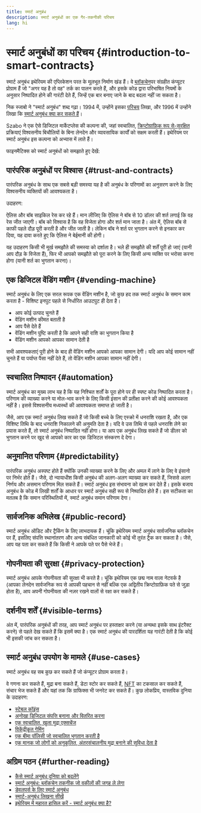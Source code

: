 ```yaml
---
title: स्मार्ट अनुबंध
description: स्मार्ट अनुबंधों का एक गैर-तकनीकी परिचय
lang: hi
---
```


# स्मार्ट अनुबंधों का परिचय {#introduction-to-smart-contracts}

स्मार्ट अनुबंध इथेरियम की एप्लिकेशन परत के मूलभूत निर्माण खंड हैं। वे [ब्लॉकचेन](/glossary/#blockchain)पर संग्रहीत कंप्यूटर प्रोग्राम हैं जो "अगर यह है तो वह" तर्क का पालन करते हैं, और इसके कोड द्वारा परिभाषित नियमों के अनुसार निष्पादित होने की गारंटी देते हैं, जिन्हें एक बार बनाए जाने के बाद बदला नहीं जा सकता है।

निक स्जाबो ने "स्मार्ट अनुबंध" शब्द गढ़ा। 1994 में, उन्होंने इसका [परिचय](https://www.fon.hum.uva.nl/rob/Courses/InformationInSpeech/CDROM/Literature/LOTwinterschool2006/szabo.best.vwh.net/smart.contracts.html) लिखा, और 1996 में उन्होंने लिखा कि [स्मार्ट अनुबंध क्या कर सकते हैं](https://www.fon.hum.uva.nl/rob/Courses/InformationInSpeech/CDROM/Literature/LOTwinterschool2006/szabo.best.vwh.net/smart_contracts_2.html)।

Szabo ने एक ऐसे डिजिटल मार्केटप्लेस की कल्पना की, जहां स्वचालित, [क्रिप्टोग्राफ़िक रूप से-सुरक्षित](/glossary/#cryptography) प्रक्रियाएं विश्वसनीय बिचौलियों के बिना लेनदेन और व्यावसायिक कार्यों को सक्षम करती हैं। इथेरियम पर स्मार्ट अनुबंध इस कल्पना को अभ्यास में लाते हैं।

फाइनमैटिक्स को स्मार्ट अनुबंधों को समझाते हुए देखें:

<YouTube id="pWGLtjG-F5c" />

## पारंपरिक अनुबंधों पर विश्वास {#trust-and-contracts}

पारंपरिक अनुबंध के साथ एक सबसे बड़ी समस्या यह है की अनुबंध के परिणामों का अनुसरण करने के लिए विश्वसनीय व्यक्तियों की आवश्यकता है।

उदाहरण:

ऐलिस और बॉब साइकिल रेस कर रहे हैं। मान लीजिए कि ऐलिस ने बॉब से 10 डॉलर की शर्त लगाई कि वह रेस जीत जाएगी। बॉब को विश्वास है कि वह विजेता होगा और शर्त मान जाता है। अंत में, ऐलिस बॉब से काफी पहले दौड़ पूरी करती है और जीत जाती है। लेकिन बॉब ने शर्त पर भुगतान करने से इनकार कर दिया, यह दावा करते हुए कि ऐलिस ने बेईमानी की होगी।

यह उदाहरण किसी भी मूर्ख समझौते की समस्या को दर्शाता है। भले ही समझौते की शर्तें पूरी हो जाएं (यानी आप दौड़ के विजेता हैं), फिर भी आपको समझौते को पूरा करने के लिए किसी अन्य व्यक्ति पर भरोसा करना होगा (यानी शर्त का भुगतान करना)।

## एक डिजिटल वेंडिंग मशीन {#vending-machine}

स्मार्ट अनुबंध के लिए एक सरल रूपक एक वेंडिंग मशीन है, जो कुछ हद तक स्मार्ट अनुबंध के समान काम करता है - विशिष्ट इनपुट पहले से निर्धारित आउटपुट ही देता है।

- आप कोई उत्पाद चुनते हैं
- वेंडिंग मशीन कीमत बताती है
- आप पैसे देते हैं
- वेंडिंग मशीन पुष्टि करती है कि आपने सही राशि का भुगतान किया है
- वेंडिंग मशीन आपको आपका सामान देती है

सभी आवश्यकताएं पूरी होने के बाद ही वेंडिंग मशीन आपको आपका सामान देगी। यदि आप कोई सामान नहीं चुनते हैं या पर्याप्त पैसा नहीं देते हैं, तो वेंडिंग मशीन आपका सामान नहीं देगी।

## स्वचालित निष्पादन {#automation}

स्मार्ट अनुबंध का मुख्य लाभ यह है कि यह निश्चित शर्तों के पूरा होने पर ही स्पष्ट कोड निष्पादित करता है। परिणाम की व्याख्या करने या मोल-भाव करने के लिए किसी इंसान की प्रतीक्षा करने की कोई आवश्यकता नहीं है। इससे विश्वसनीय मध्यस्थों की आवश्यकता समाप्त हो जाती है।

जैसे, आप एक स्मार्ट अनुबंध लिख सकते हैं जो किसी बच्चे के लिए एस्क्रो में धनराशि रखता है, और एक विशिष्ट तिथि के बाद धनराशि निकालने की अनुमति देता है। यदि वे उस तिथि से पहले धनराशि लेने का प्रयास करते हैं, तो स्मार्ट अनुबंध निष्पादित नहीं होगा। या आप एक अनुबंध लिख सकते हैं जो डीलर को भुगतान करने पर खुद से आपको कार का एक डिजिटल संस्करण दे देगा।

## अनुमानित परिणाम {#predictability}

पारंपरिक अनुबंध अस्पष्ट होते हैं क्योंकि उनकी व्याख्या करने के लिए और अमल में लाने के लिए वे इंसानो पर निर्भर होते हैं। जैसे, दो न्यायाधीश किसी अनुबंध की अलग-अलग व्याख्या कर सकते हैं, जिससे अलग निर्णय और असमान परिणाम मिल सकते हैं। स्मार्ट अनुबंध इस संभावना को खत्म कर देते हैं। इसके बजाय अनुबंध के कोड में लिखी शर्तों के आधार पर स्मार्ट अनुबंध सही रूप से निष्पादित होते हैं। इस सटीकता का मतलब है कि समान परिस्थितियों में, स्मार्ट अनुबंध समान परिणाम देगा।

## सार्वजनिक अभिलेख {#public-record}

स्मार्ट अनुबंध ऑडिट और ट्रैकिंग के लिए लाभदायक हैं। चूंकि इथेरियम स्मार्ट अनुबंध सार्वजनिक ब्लॉकचेन पर हैं, इसलिए संपत्ति स्थानांतरण और अन्य संबंधित जानकारी को कोई भी तुरंत ट्रैक कर सकता है। जैसे, आप यह पता कर सकते हैं कि किसी ने आपके पते पर पैसे भेजे हैं।

## गोपनीयता की सुरक्षा {#privacy-protection}

स्मार्ट अनुबंध आपके गोपनीयता की सुरक्षा भी करते है। चूंकि इथेरियम एक छद्म नाम वाला नेटवर्क है (आपका लेनदेन सार्वजनिक रूप से आपकी पहचान से नहीं बल्कि एक अद्वितीय क्रिप्टोग्राफ़िक पते से जुड़ा होता है), आप अपनी गोपनीयता की नज़र रखने वालों से रक्षा कर सकते हैं।

## दर्शनीय शर्तें {#visible-terms}

अंत में, पारंपरिक अनुबंधों की तरह, आप स्मार्ट अनुबंध पर हस्ताक्षर करने (या अन्यथा इसके साथ इंटरैक्ट करने) से पहले देख सकते हैं कि इसमें क्या है। एक स्मार्ट अनुबंध की पारदर्शिता यह गारंटी देती है कि कोई भी इसकी जांच कर सकता है।

## स्मार्ट अनुबंध उपयोग के मामले {#use-cases}

स्मार्ट अनुबंध वह सब कुछ कर सकते हैं जो कंप्यूटर प्रोग्राम करता है।

वे गणना कर सकते हैं, मुद्रा बना सकते हैं, डेटा स्टोर कर सकते हैं, [NFT](/glossary/#nft) का टकसाल कर सकते हैं, संचार भेज सकते हैं और यहां तक कि ग्राफिक्स भी जनरेट कर सकते हैं। कुछ लोकप्रिय, वास्तविक दुनिया के उदाहरण:

- [स्टेबल कॉइंस](/stablecoins/)
- [अनोखा डिजिटल संपत्ति बनाना और वितरित करना](/nft/)
- [एक स्वचालित, खुला मुद्रा एक्सचेंज](/get-eth/#dex)
- [विकेंद्रीकृत गेमिंग](/apps/categories/gaming)
- [एक बीमा पॉलिसी जो स्वचालित भुगतान करती है](https://etherisc.com/)
- [एक मानक जो लोगों को अनुकूलित, अंतरसंचालनीय मुद्रा बनाने की सुविधा देता है](/developers/docs/standards/tokens/)

## अग्रिम पठन {#further-reading}

- [कैसे स्मार्ट अनुबंध दुनिया को बदलेंगे](https://www.youtube.com/watch?v=pA6CGuXEKtQ)
- [स्मार्ट अनुबंध: ब्लॉकचेन तकनीक जो वकीलों की जगह ले लेगा](https://blockgeeks.com/guides/smart-contracts/)
- [डेवलपर्स के लिए स्मार्ट अनुबंध](/developers/docs/smart-contracts/)
- [स्मार्ट-अनुबंध लिखना सीखें](/developers/learning-tools/)
- [इथेरियम में महारत हासिल करें - स्मार्ट अनुबंध क्या है?](https://github.com/ethereumbook/ethereumbook/blob/develop/07smart-contracts-solidity.asciidoc#what-is-a-smart-contract)

